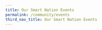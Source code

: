 ```yaml
---
title: Our Smart Nation Events
permalink: /community/events
third_nav_title: Our Smart Nation Events
---
```





